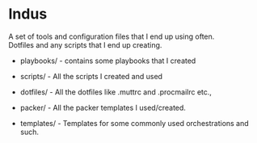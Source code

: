 Indus
=====

A set of tools and configuration files that I end up using often.  
Dotfiles and any scripts that I end up creating.

* playbooks/ - contains some playbooks that I created

* scripts/ - All the scripts I created and used

* dotfiles/ - All the dotfiles like .muttrc and .procmailrc etc.,

* packer/ - All the packer templates I used/created.

* templates/ - Templates for some commonly used orchestrations and such.
